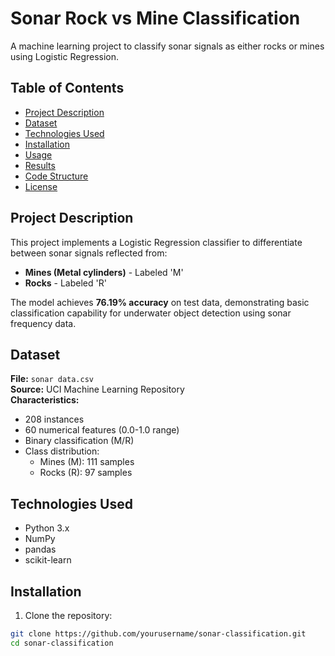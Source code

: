 # Sonar Rock vs Mine Classification

A machine learning project to classify sonar signals as either rocks or mines using Logistic Regression.

## Table of Contents
- [Project Description](#project-description)
- [Dataset](#dataset)
- [Technologies Used](#technologies-used)
- [Installation](#installation)
- [Usage](#usage)
- [Results](#results)
- [Code Structure](#code-structure)
- [License](#license)

## Project Description
This project implements a Logistic Regression classifier to differentiate between sonar signals reflected from:
- **Mines (Metal cylinders)** - Labeled 'M'
- **Rocks** - Labeled 'R'

The model achieves **76.19% accuracy** on test data, demonstrating basic classification capability for underwater object detection using sonar frequency data.

## Dataset
**File:** `sonar data.csv`  
**Source:** UCI Machine Learning Repository  
**Characteristics:**
- 208 instances
- 60 numerical features (0.0-1.0 range)
- Binary classification (M/R)
- Class distribution:
  - Mines (M): 111 samples
  - Rocks (R): 97 samples

## Technologies Used
- Python 3.x
- NumPy
- pandas
- scikit-learn

## Installation
1. Clone the repository:
```bash
git clone https://github.com/yourusername/sonar-classification.git
cd sonar-classification
